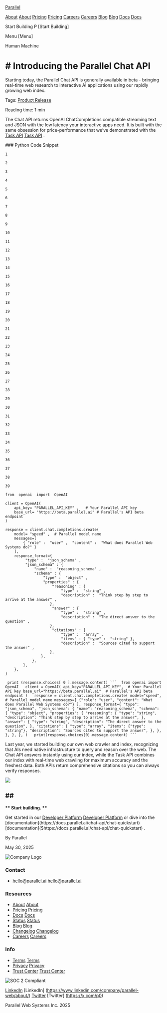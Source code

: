 [Parallel](/)

[About](/about) [About](https://parallel.ai/about) [Pricing](/pricing) [Pricing](https://parallel.ai/pricing) [Careers](https://jobs.ashbyhq.com/parallel) [Careers](https://jobs.ashbyhq.com/parallel) [Blog](/blog) [Blog](https://parallel.ai/blog) [Docs](https://docs.parallel.ai/home) [Docs](https://docs.parallel.ai/home)

Start Building P [Start Building]

Menu [Menu]

Human Machine

# \# Introducing the Parallel Chat API

Starting today, the Parallel Chat API is generally available in beta - bringing real-time web research to interactive AI applications using our rapidly growing web index.

Tags: [Product Release](/blog?tag=product-release)

Reading time: 1 min

The Chat API returns OpenAI ChatCompletions compatible streaming text and JSON with the low latency your interactive apps need. It is built with the same obsession for price-performance that we’ve demonstrated with the [Task API](https://parallel.ai/blog/parallel-task-api) [Task API]($https://parallel.ai/blog/parallel-task-api) .

\### Python Code Snippet

```
1

2

3

4

5

6

7

8

9

10

11

12

13

14

15

16

17

18

19

20

21

22

23

24

25

26

27

28

29

30

31

32

33

34

35

36

37

38

39

from  openai  import  OpenAI

client = OpenAI(
    api_key= "PARALLEL_API_KEY" ,   # Your Parallel API key 
    base_url= "https://beta.parallel.ai" # Parallel's API beta endpoint 
)

response = client.chat.completions.create(
    model= "speed" ,  # Parallel model name 
    messages=[
        { "role" :  "user" ,  "content" :  "What does Parallel Web Systems do?" }
    ],
    response_format={
         "type" :  "json_schema" ,
         "json_schema" : {
             "name" :  "reasoning_schema" ,
             "schema" : {
                 "type" :  "object" ,
                 "properties" : {
                     "reasoning" : {
                         "type" :  "string" ,
                         "description" :  "Think step by step to arrive at the answer" ,
                    },
                     "answer" : {
                         "type" :  "string" ,
                         "description" :  "The direct answer to the question" ,
                    },
                     "citations" : {
                         "type" :  "array" ,
                         "items" : { "type" :  "string" },
                         "description" :  "Sources cited to support the answer" ,
                    },
                },
            },
        },
    },
)

 print (response.choices[ 0 ].message.content) ```  from openai import OpenAI   client = OpenAI( api_key="PARALLEL_API_KEY",  # Your Parallel API key base_url="https://beta.parallel.ai"  # Parallel's API beta endpoint )   response = client.chat.completions.create( model="speed", # Parallel model name messages=[ {"role": "user", "content": "What does Parallel Web Systems do?"} ], response_format={ "type": "json_schema", "json_schema": { "name": "reasoning_schema", "schema": { "type": "object", "properties": { "reasoning": { "type": "string", "description": "Think step by step to arrive at the answer", }, "answer": { "type": "string", "description": "The direct answer to the question", }, "citations": { "type": "array", "items": {"type": "string"}, "description": "Sources cited to support the answer", }, }, }, }, }, )   print(response.choices[0].message.content) ```
```

Last year, we started building our own web crawler and index, recognizing that AIs need native infrastructure to query and reason over the web. The Chat API answers instantly using our index, while the Task API combines our index with real-time web crawling for maximum accuracy and the freshest data. Both APIs return comprehensive citations so you can always verify responses.

![](https://cdn.sanity.io/images/5hzduz3y/production/dfe299127abfeba88c55260ef84f9a465d733a65-1572x1080.gif)

## \##  
**\*\* Start building. \*\***

Get started in our [Developer Platform](https://platform.parallel.ai/play/chat) [Developer Platform]($https://platform.parallel.ai/play/chat) or dive into the [documentation](https://docs.parallel.ai/chat-api/chat-quickstart) [documentation]($https://docs.parallel.ai/chat-api/chat-quickstart) .

By Parallel

May 30, 2025

![Company Logo](https://parallel.ai/parallel-logo-540.png)

### Contact

* [hello@parallel.ai](mailto:hello@parallel.ai) [hello@parallel.ai](mailto:hello@parallel.ai)

### Resources

* [About](/about) [About](https://parallel.ai/about)
* [Pricing](/pricing) [Pricing](https://parallel.ai/pricing)
* [Docs](https://docs.parallel.ai) [Docs](https://docs.parallel.ai)
* [Status](https://status.parallel.ai/) [Status](https://status.parallel.ai/)
* [Blog](/blog) [Blog](https://parallel.ai/blog)
* [Changelog](https://docs.parallel.ai/resources/changelog) [Changelog](https://docs.parallel.ai/resources/changelog)
* [Careers](https://jobs.ashbyhq.com/parallel) [Careers](https://jobs.ashbyhq.com/parallel)

### Info

* [Terms](/terms-of-service) [Terms](https://parallel.ai/terms-of-service)
* [Privacy](/privacy-policy) [Privacy](https://parallel.ai/privacy-policy)
* [Trust Center](https://trust.parallel.ai/) [Trust Center](https://trust.parallel.ai/)

![SOC 2 Compliant](https://parallel.ai/soc2.svg)

[LinkedIn](https://www.linkedin.com/company/parallel-web/about/) [LinkedIn] (https://www.linkedin.com/company/parallel-web/about/) [Twitter](https://x.com/p0) [Twitter] (https://x.com/p0)

Parallel Web Systems Inc. 2025
